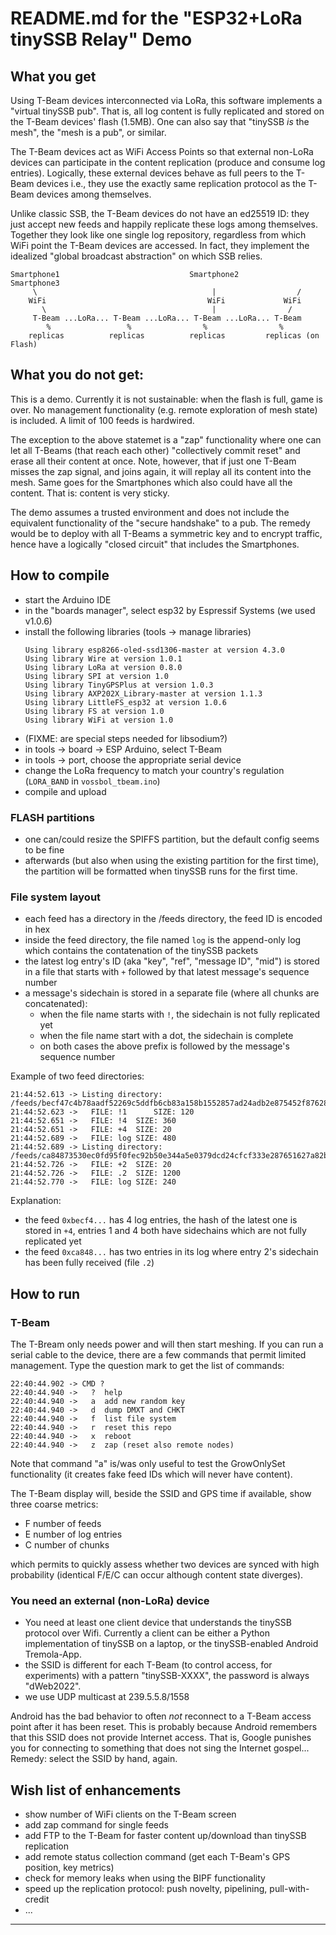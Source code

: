 # README.md for the "ESP32+LoRa tinySSB Relay" Demo

## What you get

Using T-Beam devices interconnected via LoRa, this software implements
a "virtual tinySSB pub". That is, all log content is fully replicated
and stored on the T-Beam devices' flash (1.5MB). One can also say that
"tinySSB _is_ the mesh", the "mesh is a pub", or similar.

The T-Beam devices act as WiFi Access Points so that external non-LoRa
devices can participate in the content replication (produce and
consume log entries). Logically, these external devices behave as full
peers to the T-Beam devices i.e., they use the exactly same
replication protocol as the T-Beam devices among themselves.

Unlike classic SSB, the T-Beam devices do not have an ed25519 ID: they
just accept new feeds and happily replicate these logs among
themselves. Together they look like one single log repository,
regardless from which WiFi point the T-Beam devices are accessed.  In
fact, they implement the idealized "global broadcast abstraction" on
which SSB relies.

```
Smartphone1                             Smartphone2          Smartphone3
     \                                       |                  /
    WiFi                                    WiFi             WiFi
       \                                     |                /
     T-Beam ...LoRa... T-Beam ...LoRa... T-Beam ...LoRa... T-Beam
        %                 %                %                %
    replicas          replicas          replicas         replicas (on Flash)
```

## What you do not get:

This is a demo. Currently it is not sustainable: when the flash is
full, game is over. No management functionality (e.g. remote
exploration of mesh state) is included. A limit of 100 feeds is
hardwired.

The exception to the above statemet is a "zap" functionality where one
can let all T-Beams (that reach each other) "collectively commit
reset" and erase all their content at once. Note, however, that if
just one T-Beam misses the zap signal, and joins again, it will replay
all its content into the mesh. Same goes for the Smartphones which
also could have all the content. That is: content is very sticky.

The demo assumes a trusted environment and does not include the
equivalent functionality of the "secure handshake" to a pub. The
remedy would be to deploy with all T-Beams a symmetric key and to
encrypt traffic, hence have a logically "closed circuit" that includes
the Smartphones.


## How to compile

- start the Arduino IDE
- in the "boards manager", select esp32 by Espressif Systems (we used v1.0.6)
- install the following libraries (tools -> manage libraries)
  ```
  Using library esp8266-oled-ssd1306-master at version 4.3.0
  Using library Wire at version 1.0.1
  Using library LoRa at version 0.8.0
  Using library SPI at version 1.0
  Using library TinyGPSPlus at version 1.0.3
  Using library AXP202X_Library-master at version 1.1.3
  Using library LittleFS_esp32 at version 1.0.6
  Using library FS at version 1.0
  Using library WiFi at version 1.0
  ```
- (FIXME: are special steps needed for libsodium?)
- in tools -> board -> ESP Arduino, select T-Beam
- in tools -> port, choose the appropriate serial device
- change the LoRa frequency to match your country's regulation (```LORA_BAND``` in ```vossbol_tbeam.ino```)
- compile and upload

### FLASH partitions

- one can/could resize the SPIFFS partition, but the default config seems to be fine
- afterwards (but also when using the existing partition for the first time), the partition will be formatted when tinySSB runs for the first time.

### File system layout

- each feed has a directory in the /feeds directory, the feed ID is encoded in hex
- inside the feed directory, the file named ```log``` is the append-only log
which contains the contatenation of the tinySSB packets
- the latest log entry's ID (aka "key", "ref", "message ID", "mid") is stored in a file that starts with ```+``` followed by that latest message's sequence number
- a message's sidechain is stored in a separate file (where all chunks are concatenated):
  - when the file name starts with ```!```, the sidechain is not fully replicated yet
  - when the file name start with a dot, the sidechain is complete
  - on both cases the above prefix is followed by the message's sequence number

Example of two feed directories:
```
21:44:52.613 -> Listing directory: /feeds/becf47c4b78aadf52269c5ddfb6cb83a158b1552857ad24adb2e875452f87628
21:44:52.623 ->   FILE: !1      SIZE: 120 
21:44:52.651 ->   FILE: !4	SIZE: 360
21:44:52.651 ->   FILE: +4	SIZE: 20
21:44:52.689 ->   FILE: log	SIZE: 480
21:44:52.689 -> Listing directory: /feeds/ca84873530ec0fd95f0fec92b50e344a5e0379dcd24cfcf333e287651627a82b
21:44:52.726 ->   FILE: +2	SIZE: 20
21:44:52.726 ->   FILE: .2	SIZE: 1200
21:44:52.770 ->   FILE: log	SIZE: 240

```

Explanation:
- the feed ```0xbecf4...``` has 4 log entries, the hash of the latest one is stored in ```+4```, entries 1 and 4 both have sidechains which are not fully replicated yet
- the feed ```0xca848...``` has two entries in its log where entry 2's sidechain has been fully received (file ```.2```)


## How to run

### T-Beam

The T-Bream only needs power and will then start meshing. If you can
run a serial cable to the device, there are a few commands that permit
limited management. Type the question mark to get the list of commands:

```
22:40:44.902 -> CMD ?
22:40:44.940 ->   ?  help
22:40:44.940 ->   a  add new random key
22:40:44.940 ->   d  dump DMXT and CHKT
22:40:44.940 ->   f  list file system
22:40:44.940 ->   r  reset this repo
22:40:44.940 ->   x  reboot
22:40:44.940 ->   z  zap (reset also remote nodes)
```

Note that command "a" is/was only useful to test the GrowOnlySet functionality
(it creates fake feed IDs which will never have content).

The T-Beam display will, beside the SSID and GPS time if available, show
three coarse metrics:
- F number of feeds
- E number of log entries
- C number of chunks

which permits to quickly assess whether two devices are synced with
high probability (identical F/E/C can occur although content state
diverges).


### You need an external (non-LoRa) device

- You need at least one client device that understands the tinySSB protocol over Wifi. Currently a client can be either a Python implementation of tinySSB on a laptop, or the tinySSB-enabled Android Tremola-App.
- the SSID is different for each T-Beam (to control access, for experiments) with a pattern "tinySSB-XXXX", the password is always "dWeb2022".
- we use UDP multicast at 239.5.5.8/1558

Android has the bad behavior to often _not_ reconnect to a T-Beam
access point after it has been reset. This is probably because Android
remembers that this SSID does not provide Internet access. That is,
Google punishes you for connecting to something that does not sing the
Internet gospel... Remedy: select the SSID by hand, again.


## Wish list of enhancements

- show number of WiFi clients on the T-Beam screen
- add zap command for single feeds
- add FTP to the T-Beam for faster content up/download than tinySSB replication
- add remote status collection command (get each T-Beam's GPS position, key metrics)
- check for memory leaks when using the BIPF functionality
- speed up the replication protocol: push novelty, pipelining, pull-with-credit
- ...

---
